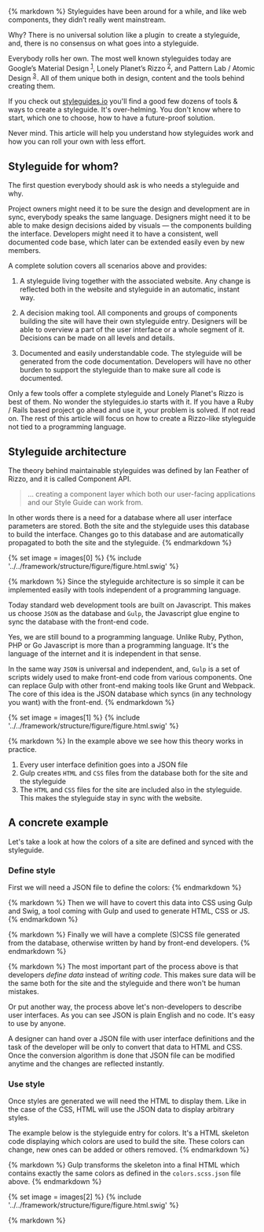 {% markdown %}
Styleguides have been around for a while, and like web components, they didn’t really went mainstream.

Why? There is no universal solution  like a plugin   to create a styleguide, and, there is no consensus on what goes into a styleguide.

Everybody rolls her own.
The most well known styleguides today are Google’s Material Design <sup id="footnote--1">[1](#footnotes--1)</sup>,
Lonely Planet’s Rizzo <sup id="footnote--2">[2](#footnotes--2)</sup>, and Pattern Lab / Atomic Design <sup id="footnote--3">[3](#footnotes--3)</sup> .
All of them unique both in design, content and the tools behind creating them.

If you check out [styleguides.io](http://styleguides.io/) you'll find a good few dozens of tools & ways to create a styleguide.
It's over-helming. You don't know where to start, which one to choose, how to have a future-proof solution.

Never mind. This article will help you understand how styleguides work and how you can roll your own with less effort.

## Styleguide for whom?

The first question everybody should ask is who needs a styleguide and why.

Project owners might need it to be sure the design and development are in sync, everybody speaks the same language.
Designers might need it to be able to make design decisions aided by visuals &mdash; the components building the interface.
Developers might need it to have a consistent, well documented code base, which later can be extended easily even by new members.

A complete solution covers all scenarios above and provides:

1. A styleguide living together with the associated website.
Any change is reflected both in the website and styleguide in an automatic, instant way.

2. A decision making tool. All components and groups of components building the site will have their own styleguide entry.
Designers will be able to overview a part of the user interface or a whole segment of it. Decisions can be made on all levels and details.

3. Documented and easily understandable code. The styleguide will be generated from the code documentation.
Developers will have no other burden to support the styleguide than to make sure all code is documented.


Only a few tools offer a complete styleguide and Lonely Planet's Rizzo is best of them. No wonder the styleguides.io starts with it.
If you have a Ruby / Rails based project go ahead and use it, your problem is solved.
If not read on. The rest of this article will focus on how to create a Rizzo-like styleguide not tied to a programming language.

## Styleguide architecture

The theory behind maintainable styleguides was defined by Ian Feather of Rizzo, and it is called Component API.

> ... creating a component layer which both our user-facing applications and our Style Guide can work from.

In other words there is a need for a database where all user interface parameters are stored. Both the site and the styleguide uses this database to build the interface. Changes go to this database and are automatically propagated to both the site and the styleguide.
{% endmarkdown %}

{% set image = images[0] %}
{% include '../../framework/structure/figure/figure.html.swig' %}

{% markdown %}
Since the styleguide architecture is so simple it can be implemented easily with tools independent of a programming language.

Today standard web development tools are built on Javascript. This makes us choose `JSON` as the database and `Gulp`, the Javascript glue engine
to sync the database with the front-end code.

Yes, we are still bound to a programming language. Unlike Ruby, Python, PHP or Go Javascript is more than a programming language.
It's the language of the internet and it is independent in that sense.

In the same way `JSON` is universal and independent, and, `Gulp` is a set of scripts widely used to make front-end code from various components.
One can replace Gulp with other front-end making tools like Grunt and Webpack. The core of this idea is the JSON database which syncs (in any technology you want) with the front-end.
{% endmarkdown %}


{% set image = images[1] %}
{% include '../../framework/structure/figure/figure.html.swig' %}

{% markdown %}
In the example above we see how this theory works in practice.

1. Every user interface definition goes into a JSON file
2. Gulp creates `HTML` and `CSS` files from the database both for the site and the styleguide
3. The `HTML` and `CSS` files for the site are included also in the styleguide. This makes the styleguide stay in sync with the website.

## A concrete example

Let's take a look at how the colors of a site are defined and synced with the styleguide.

### Define style

First we will need a JSON file to define the colors:
{% endmarkdown %}
<script src="https://gist.github.com/metamn/ef8d6cf9b49b97edfded.js"></script>

{% markdown %}
Then we will have to covert this data into CSS using Gulp and Swig, a tool coming with Gulp and used to generate HTML, CSS or JS.
{% endmarkdown %}
<script src="https://gist.github.com/metamn/ebdf8f2bf940705ea89d.js"></script>

{% markdown %}
Finally we will have a complete (S)CSS file generated from the database, otherwise written by hand by front-end developers.
{% endmarkdown %}
<script src="https://gist.github.com/metamn/b693076f8cf51806de7f.js"></script>

{% markdown %}
The most important part of the process above is that developers *define data* instead of *writing code*.
This makes sure data will be the same both for the site and the styleguide and there won't be human mistakes.

Or put another way, the process above let's non-developers to describe user interfaces.
As you can see JSON is plain English and no code. It's easy to use by anyone.

A designer can hand over a JSON file with user interface definitions and the task of the developer will be only to convert that data to HTML and CSS.
Once the conversion algorithm is done that JSON file can be modified anytime and the changes are reflected instantly.

### Use style

Once styles are generated we will need the HTML to display them.
Like in the case of the CSS, HTML will use the JSON data to display arbitrary styles.

The example below is the styleguide entry for colors. It's a HTML skeleton code displaying which colors are used to build the site. These colors can change, new ones can be added or others removed.
{% endmarkdown %}
<script src="https://gist.github.com/metamn/dc1b4efc4e71f31abf22.js"></script>

{% markdown %}
Gulp transforms the skeleton into a final HTML which contains exactly the same colors as defined in the `colors.scss.json` file above.
{% endmarkdown %}
<script src="https://gist.github.com/metamn/2d01cc5e07c7e3221739.js"></script>



{% set image = images[2] %}
{% include '../../framework/structure/figure/figure.html.swig' %}

{% markdown %}
